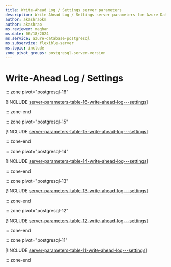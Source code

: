 ```yaml
---
title: Write-Ahead Log / Settings server parameters
description: Write-Ahead Log / Settings server parameters for Azure Database for PostgreSQL - Flexible Server.
author: akashraokm
author: akashrao
ms.reviewer: maghan
ms.date: 06/18/2024
ms.service: azure-database-postgresql
ms.subservice: flexible-server
ms.topic: include
zone_pivot_groups: postgresql-server-version
---
```

# Write-Ahead Log / Settings


::: zone pivot="postgresql-16"

[!INCLUDE [server-parameters-table-16-write-ahead-log---settings](./includes/server-parameters-table-16-write-ahead-log---settings.md)]

::: zone-end


::: zone pivot="postgresql-15"

[!INCLUDE [server-parameters-table-15-write-ahead-log---settings](./includes/server-parameters-table-15-write-ahead-log---settings.md)]

::: zone-end


::: zone pivot="postgresql-14"

[!INCLUDE [server-parameters-table-14-write-ahead-log---settings](./includes/server-parameters-table-14-write-ahead-log---settings.md)]

::: zone-end


::: zone pivot="postgresql-13"

[!INCLUDE [server-parameters-table-13-write-ahead-log---settings](./includes/server-parameters-table-13-write-ahead-log---settings.md)]

::: zone-end


::: zone pivot="postgresql-12"

[!INCLUDE [server-parameters-table-12-write-ahead-log---settings](./includes/server-parameters-table-12-write-ahead-log---settings.md)]

::: zone-end


::: zone pivot="postgresql-11"

[!INCLUDE [server-parameters-table-11-write-ahead-log---settings](./includes/server-parameters-table-11-write-ahead-log---settings.md)]

::: zone-end


